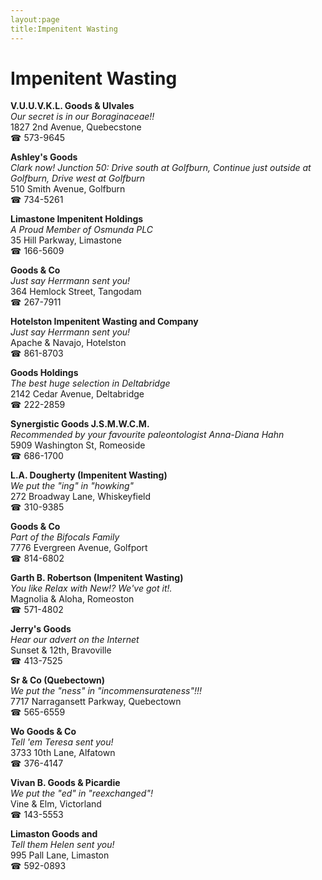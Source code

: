 ```yaml
---
layout:page
title:Impenitent Wasting
---
```

# Impenitent Wasting

**V.U.U.V.K.L. Goods & Ulvales**  
_Our secret is in our Boraginaceae!!_  
1827 2nd Avenue, Quebecstone  
☎ 573-9645



**Ashley's Goods**  
_Clark now! 
Junction 50: Drive south at Golfburn, Continue just outside at Golfburn, Drive west at Golfburn_  
510 Smith Avenue, Golfburn  
☎ 734-5261



**Limastone Impenitent Holdings**  
_A Proud Member of Osmunda PLC_  
35 Hill Parkway, Limastone  
☎ 166-5609



**Goods & Co**  
_Just say Herrmann sent you!_  
364 Hemlock Street, Tangodam  
☎ 267-7911



**Hotelston Impenitent Wasting and Company**  
_Just say Herrmann sent you!_  
Apache & Navajo, Hotelston  
☎ 861-8703



**Goods Holdings**  
_The best huge selection in Deltabridge_  
2142 Cedar Avenue, Deltabridge  
☎ 222-2859



**Synergistic Goods J.S.M.W.C.M.**  
_Recommended by your favourite paleontologist Anna-Diana Hahn_  
5909 Washington St, Romeoside  
☎ 686-1700



**L.A. Dougherty (Impenitent Wasting)**  
_We put the "ing" in "howking"_  
272 Broadway Lane, Whiskeyfield  
☎ 310-9385



**Goods & Co**  
_Part of the Bifocals Family_  
7776 Evergreen Avenue, Golfport  
☎ 814-6802



**Garth B. Robertson (Impenitent Wasting)**  
_You like Relax with New!? We've got it!._  
Magnolia & Aloha, Romeoston  
☎ 571-4802



**Jerry's Goods**  
_Hear our advert on the Internet_  
Sunset & 12th, Bravoville  
☎ 413-7525



**Sr & Co (Quebectown)**  
_We put the "ness" in "incommensurateness"!!!_  
7717 Narragansett Parkway, Quebectown  
☎ 565-6559



**Wo Goods & Co**  
_Tell 'em Teresa sent you!_  
3733 10th Lane, Alfatown  
☎ 376-4147



**Vivan B. Goods & Picardie**  
_We put the "ed" in "reexchanged"!_  
Vine & Elm, Victorland  
☎ 143-5553



**Limaston Goods and**  
_Tell them Helen sent you!_  
995 Pall Lane, Limaston  
☎ 592-0893



